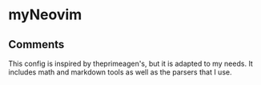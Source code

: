 # myNeovim
## Comments
This config is inspired by theprimeagen's, but it is adapted to my needs. It includes math and markdown tools as well as the parsers that I use.
